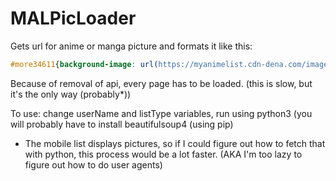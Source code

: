 # MALPicLoader
Gets url for anime or manga picture and formats it like this: 

```css
#more34611{background-image: url(https://myanimelist.cdn-dena.com/images/anime/12/83498.jpg);}
```

Because of removal of api, every page has to be loaded. (this is slow, but it's the only way (probably*))

To use: change userName and listType variables, run using python3
(you will probably have to install beautifulsoup4 (using pip)





* The mobile list displays pictures, so if I could figure out how to fetch that with python, this process would be a lot faster. (AKA I'm too lazy to figure out how to do user agents)
